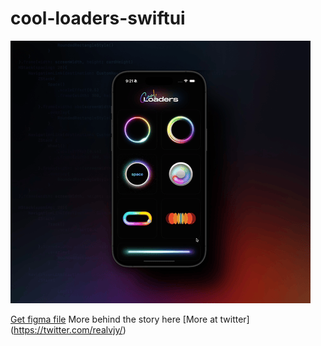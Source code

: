 # cool-loaders-swiftui   
[![coolloaders](loadersSwiftui-demo.gif)](https://www.x.com/realvjy)

[Get figma file](https://www.figma.com/community/file/1318911304163997047/cool-loaders-protoypes)
 More behind the story here [More at twitter] (https://twitter.com/realvjy/)
